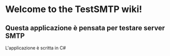 # Welcome to the TestSMTP wiki!
## Questa applicazione è pensata per testare server SMTP

L'applicazione è scritta in C# 
